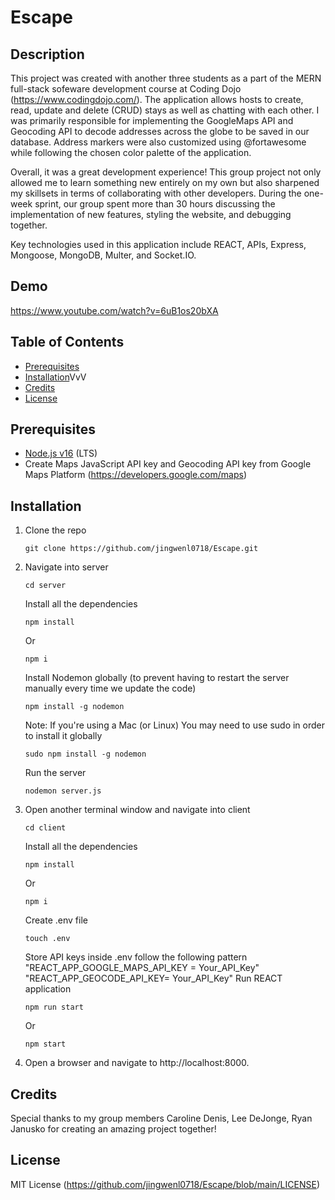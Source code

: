 # Escape

## Description
This project was created with another three students as a part of the MERN full-stack sofeware development course at Coding Dojo (https://www.codingdojo.com/). The application allows hosts to create, read, update and delete (CRUD) stays as well as chatting with each other. I was primarily responsible for implementing the GoogleMaps API and Geocoding API to decode addresses across the globe to be saved in our database. Address markers were also customized using @fortawesome while following the chosen color palette of the application. 

Overall, it was a great development experience! This group project not only allowed me to learn something new entirely on my own but also sharpened my skillsets in terms of collaborating with other developers. During the one-week sprint, our group spent more than 30 hours discussing the implementation of new features, styling the website, and debugging together. 

Key technologies used in this application include REACT, APIs, Express, Mongoose, MongoDB, Multer, and Socket.IO. 

## Demo
https://www.youtube.com/watch?v=6uB1os20bXA

## Table of Contents
- [Prerequisites](#prerequisites)
- [Installation](#installation)VvV
- [Credits](#credits)
- [License](#license)

## Prerequisites
- [Node.js v16](https://nodejs.org/en/download/) (LTS)
- Create Maps JavaScript API key and Geocoding API key from Google Maps Platform (https://developers.google.com/maps) 

## Installation
1. Clone the repo
   ```
   git clone https://github.com/jingwenl0718/Escape.git
   ```

2. Navigate into server
   ```
   cd server
   ```
   Install all the dependencies
   ```
   npm install
   ```
   Or
   ```
   npm i
   ```
   Install Nodemon globally (to prevent having to restart the server manually every time we update the code)
   ```
   npm install -g nodemon
   ```
   Note: If you're using a Mac (or Linux) You may need to use sudo in order to install it globally
   ```
   sudo npm install -g nodemon
   ```
   Run the server
   ```
   nodemon server.js
   ```

3. Open another terminal window and navigate into client
   ```
   cd client
   ```
   Install all the dependencies
   ```
   npm install
   ```
   Or
   ```
   npm i
   ```
   Create .env file 
   ```
   touch .env
   ```
   Store API keys inside .env follow the following pattern
   "REACT_APP_GOOGLE_MAPS_API_KEY = Your_API_Key"
   "REACT_APP_GEOCODE_API_KEY= Your_API_Key"
   Run REACT application
   ```
   npm run start
   ```
   Or
   ```
   npm start
   ```

3. Open a browser and navigate to http://localhost:8000. 

## Credits
Special thanks to my group members Caroline Denis, Lee DeJonge, Ryan Janusko for creating an amazing project together! 

## License
MIT License (https://github.com/jingwenl0718/Escape/blob/main/LICENSE)
